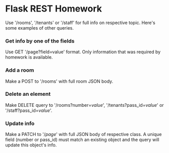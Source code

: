 # **Flask REST Homework**

Use '/rooms', '/tenants' or '/staff' for full info on respective topic. 
Here's some examples of other queries.

### **Get info by one of the fields**

Use GET '/page?field=value' format. Only information that was required by homework is 
available.

### **Add a room**

Make a POST to '/rooms' with full room JSON body.

### **Delete an element**
 
 Make DELETE query to '/rooms?number=_value_', '/tenants?pass_id=_value_'
 or '/staff?pass_id=_value_'.
 
### **Update info**

Make a PATCH to '/_page_' with full JSON body of respective class. 
A unique field (number or pass_id) must match an existing object and the query will
update this object's info.

